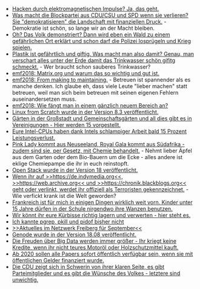 * [Hacken durch elektromagnetischen Impulse? Ja, das geht.](https://blog.fefe.de/?ts=a5721b84)
* [Was macht die Blockpartei aus CDU/CSU und SPD wenn sie verlieren? Sie "demokratisieren" die Landschaft mit finanziellen Druck.](https://blog.fefe.de/?ts=a5721634) - Demokratie ist schön, so lange wir an der Macht bleiben.
* [Oh? Das Volk demonstriert? Dann wird eben ein Wald zu einem gefährlichen Ort erklärt und schon darf die Polizei losprügeln und Krieg spielen.](http://www.sonnenseite.com/de/politik/polizei-erklaert-hambacher-forst-zum-gefaehrlichen-ort.html)
* [Plastik ist gefährtlich und giftig. Was macht man also damit? Genau, man verschart alles unter der Erde damit das Trinkwasser schön gifitg schmeckt.](http://www.sonnenseite.com/de/umwelt/plastikentsorgung-giftige-stoffe-auf-ewig-unter-der-erde.html) - Wer braucht schon sauberes Trinkwasser?
* [emf2018: Matrix.org und warum das so wichtig und gut ist.](https://ftp.fau.de/cdn.media.ccc.de/events/emf/2018/h264-hd/emf2018-264-eng-Power_to_the_people_liberating_online_communication_with_Matrixorg_hd.mp4)
* [emf2018: From making to maintaining.](https://ftp.fau.de/cdn.media.ccc.de/events/emf/2018/h264-hd/emf2018-142-eng-From_making_to_maintaining_hd.mp4) - Betreuen ist spannender als es manche denken. Ich glaube eh, dass viele Leute "lieber machen" statt betreuen, weil man sich beim betreuen mit seinen eigenen Fehlern auseinandersetzen muss.
* [emf2018: Wie fängt man in einem gänzlich neuem Bereich an?](https://ftp.fau.de/cdn.media.ccc.de/events/emf/2018/h264-hd/emf2018-76-eng-From_Idiot_to_Imposter_how_to_get_started_in_a_new_field_hd.mp4)
* [Linux from Scratch wurde in der Version 8.3 veröffentlicht.](https://www.pro-linux.de/news/1/26260/zum-selbermachen-linux-from-scratch-83-ver%C3%B6ffentlicht.html)
* [Gärten in der Großstadt und Gemeinschaftsgärten und all dies gibt es in Vereinigungen - Hier werden 15 vorgestellt.](https://netzfrauen.org/2018/09/03/gardening/)
* [Eure Intel-CPUs haben dank Intels schlampiger Arbeit bald 15 Prozent Leistungsverlust.](https://www.pro-linux.de/news/1/26259/meltdown-co-leistungsverluste-messbar.html)
* [Pink Lady kommt aus Neuseeland, Royal Gala kommt aus Südafrika - zudem sind sie, per Gesetz, mit Chemie behandelt.](https://netzfrauen.org/2018/09/03/apfel/) - Nehmt lieber Äpfel aus dem Garten oder dem Bio-Bauern um die Ecke - alles andere ist eklige Chemiepampe die ihr in euch reinstopft.
* [Open Stack wurde in der Version 18 veröffentlicht.](https://www.pro-linux.de/news/1/26262/openstack-rocky-angek%C3%BCndigt.html)
* [Wenn ihr auf >>https://de.indymedia.org<<, >>https://web.archive.org<< und >>https://chronik.blackblogs.org<< geht oder verlinkt, werdet ihr offiziell als Terroristen gekennzeichnet.](https://blog.fefe.de/?ts=a573b7a2) - Wie verfickt krank ist die Welt geworden?
* [Frankreich ist für mich in einigen Dingen wirklich weit vorn. Kinder unter 15 Jahre dürfen in der Schule nirgendwo ihre Wanzen benutzen.](https://blog.fefe.de/?ts=a573b60b)
* [Wir könnt ihr eure Kürbisse richtig lagern und verwerten - hier steht es.](https://www.careelite.de/kuerbis-gesund-rezepte/)
* [Ich kannte pgrep, pkill und pidof bisher nicht](https://opensource.com/article/18/9/linux-commands-process-management)
* [>>Aktuelles im Netzwerk Freiberg für September<<](https://bio-erzgebirge.de/wp/?p=15953)
* [Genode wurde in der Version 18.08 veröffentlicht.](https://www.pro-linux.de/news/1/26265/genode-1808-bringt-grafische-konfiguration-f%C3%BCr-sculpt-os.html)
* [Die Freuden über Big Data werden immer größer - Ihr kriegt keine Kredite, wenn ihr nicht teures Motoröl oder Holzschutzmittel kauft.](https://blog.fefe.de/?ts=a570b6cb)
* [Ab 2020 sollen alle Papers sofort öffentlich verfügbar sein, wenn sie mit öffentlichen Gelder finanziert wurde.](https://blog.fefe.de/?ts=a570b335)
* [Die CDU zeigt sich in Schwerin von ihrer klaren Seite, es gibt Parteimitglieder und es gibt die Wünsche des Volkes - letztere sind unwichtig.](https://blog.fefe.de/?ts=a57040ad)
